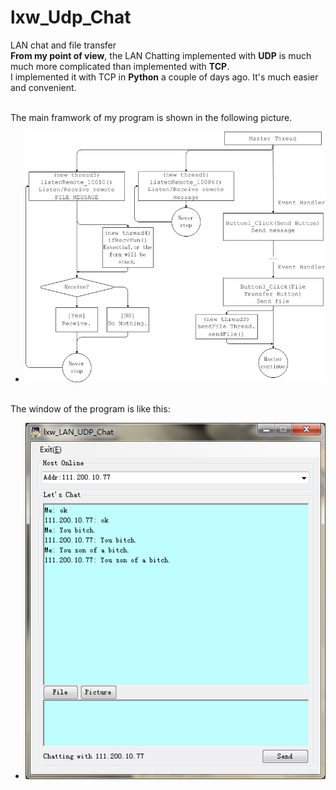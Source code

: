 lxw_Udp_Chat
============

LAN chat and file transfer</br>
<strong>From my point of view</strong>, the LAN Chatting implemented with <strong>UDP</strong> is much much more complicated than implemented with <strong>TCP</strong>.</br>
I implemented it with TCP in <strong>Python</strong> a couple of days ago. It's much easier and convenient.</br>
</br>

The main framwork of my program is shown in the following picture.</br>
* ![image](diagram.jpg)

</br>
The window of the program is like this:</br>

* ![image](form.jpg)
